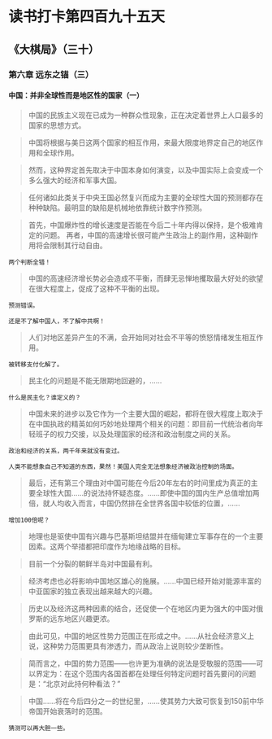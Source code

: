# 读书打卡第四百九十五天
## 《大棋局》（三十）
### 第六章 远东之锚（三）
#### 中国：并非全球性而是地区性的国家（一）

> 中国的民族主义现在已成为一种群众性现象，正在决定着世界上人口最多的国家的思想方式。

> 中国将根据与美日这两个国家的相互作用，来最大限度地界定自己的地区作用和全球作用。

> 然而，这种界定首先取决于中国本身如何演变，以及中国实际上会变成一个多么强大的经济和军事大国。

> 任何诸如此类关于中央王国必然复兴而成为主要的全球性大国的预测都存在种种缺陷。最明显的缺陷是机械地依靠统计数字作预测。

> 首先，中国爆炸性的增长速度是否能在今后二十年内得以保持，是个极难肯定的问题。
> 再者，中国的高速增长很可能产生政治上的副作用，这种副作用将会限制其行动自由。
```
两个判断全错！
```
> 中国的高速经济增长势必会造成不平衡，而肆无忌惮地攫取最大好处的欲望在很大程度上，促成了这种不平衡的出现。
```
预测错误。

还是不了解中国人，不了解中共啊！
```
> 人们对地区差异产生的不满，会开始同对社会不平等的愤怒情绪发生相互作用。
```
被转移支付化解了。
```
> 民主化的问题是不能无限期地回避的，……
```
什么是民主化？谁定义的？
```
> 中国未来的进步以及它作为一个主要大国的崛起，都将在很大程度上取决于在中国执政的精英如何巧妙地处理两个相关的问题：即目前一代统治者向年轻班子的权力交接，以及处理国家的经济和政治制度之间的关系。
```
政治和经济的关系，两千年来就没有变过。

人类不能想象自己不知道的东西，果然！美国人完全无法想象经济被政治控制的场面。
```
> 最后，还有第三个理由对中国可能在今后20年左右的时间里成为真正的主要全球性大国……的说法持怀疑态度。……即使中国的国内生产总值增加两倍，就人均收入而言，中国仍然排在全世界各国中较低的位置，……
```
增加100倍呢？
```
> 地理也是驱使中国有兴趣与巴基斯坦结盟并在缅甸建立军事存在的一个主要因素。这两个举措都把印度作为地缘战略的目标。

> 目前一个分裂的朝鲜半岛对中国最有利。

> 经济考虑也必将影响中国地区雄心的施展。……中国已经开始对能源丰富的中亚国家的独立表现出越来越大的兴趣。

> 历史以及经济这两种因素的结合，还促使一个在地区内更为强大的中国对俄罗斯的远东地区兴趣更浓。

> 由此可见，中国的地区性势力范围正在形成之中。……从社会经济意义上说，这种势力范围更具有渗透力，而从政治上说则较少垄断性。

> 简而言之，中国的势力范围——也许更为准确的说法是受敬服的范围——可以界定为：在这个范围内各国首都在处理任何特定问题时首先要问的问题是：“北京对此持何种看法？”

> 中国……将在今后四分之一的世纪里，……使其势力大致可恢复到150前中华帝国开始衰落时的范围。
```
猜测可以再大胆一些。
```